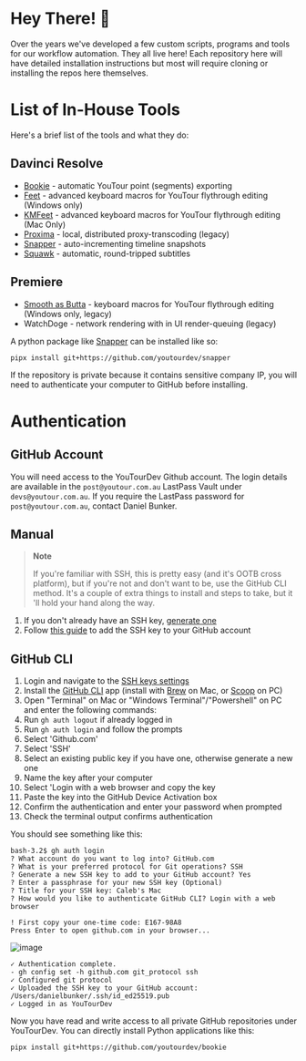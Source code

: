 # Hey There! 👋

Over the years we've developed a few custom scripts, programs and tools for our workflow automation.
They all live here! Each repository here will have detailed installation instructions but most will require cloning or installing the repos here themselves.

# List of In-House Tools
Here's a brief list of the tools and what they do:

## Davinci Resolve
- [Bookie](https://github.com/youtourdev/bookie) - automatic YouTour point (segments) exporting
- [Feet](https://github.com/youtourdev/feet) - advanced keyboard macros for YouTour flythrough editing (Windows only)
- [KMFeet](https://github.com/youtourdev/kmfeet) - advanced keyboard macros for YouTour flythrough editing (Mac Only)
- [Proxima](https://github.com/youtourdev/proxima) - local, distributed proxy-transcoding (legacy)
- [Snapper](https://github.com/youtourdev/snapper) - auto-incrementing timeline snapshots
- [Squawk](https://github.com/youtourdev/squawk) - automatic, round-tripped subtitles

## Premiere
- [Smooth as Butta](https://github.com/YouTourDev/smoothasbutta) - keyboard macros for YouTour flythrough editing (Windows only, legacy)
- WatchDoge - network rendering with in UI render-queuing (legacy)


A python package like [Snapper](https://github.com/youtourdev/snapper) can be installed like so: 
```
pipx install git+https://github.com/youtourdev/snapper
```

If the repository is private because it contains sensitive company IP, you will need to authenticate your computer to GitHub before installing.

# Authentication

## GitHub Account
You will need access to the YouTourDev Github account.
The login details are available in the `post@youtour.com.au` LastPass Vault under `devs@youtour.com.au`.
If you require the LastPass password for `post@youtour.com.au`, contact Daniel Bunker.

## Manual
> **Note**
>
> If you're familiar with SSH, this is pretty easy (and it's OOTB cross platform), but
> if you're not and don't want to be, use the GitHub CLI method. It's a couple of extra things to install and steps to take, but it 'll hold your hand along the way.

1. If you don't already have an SSH key, [generate one](https://docs.github.com/en/authentication/connecting-to-github-with-ssh/generating-a-new-ssh-key-and-adding-it-to-the-ssh-agent)
2. Follow [this guide](https://docs.github.com/en/authentication/connecting-to-github-with-ssh/adding-a-new-ssh-key-to-your-github-account) to add the SSH key to your GitHub account

## GitHub CLI
1. Login and navigate to the [SSH keys settings](https://github.com/settings/keys)
2. Install the [GitHub CLI](https://cli.github.com) app (install with [Brew](https://brew.sh) on Mac, or [Scoop](https://scoop.sh) on PC)
3. Open "Terminal" on Mac or "Windows Terminal"/"Powershell" on PC and enter the following commands:
4. Run `gh auth logout` if already logged in
5. Run `gh auth login` and follow the prompts
6. Select 'Github.com'
7. Select 'SSH'
8. Select an existing public key if you have one, otherwise generate a new one
9. Name the key after your computer
10. Select 'Login with a web browser and copy the key
11. Paste the key into the GitHub Device Activation box
12. Confirm the authentication and enter your password when prompted
13. Check the terminal output confirms authentication

You should see something like this:

```
bash-3.2$ gh auth login
? What account do you want to log into? GitHub.com
? What is your preferred protocol for Git operations? SSH
? Generate a new SSH key to add to your GitHub account? Yes
? Enter a passphrase for your new SSH key (Optional) 
? Title for your SSH key: Caleb's Mac
? How would you like to authenticate GitHub CLI? Login with a web browser

! First copy your one-time code: E167-98A8
Press Enter to open github.com in your browser...
```

![image](https://github.com/YouTourDev/YouTourDev/assets/92896767/1456f9f2-99bf-450d-a99a-aacced7bff41)

```
✓ Authentication complete.
- gh config set -h github.com git_protocol ssh
✓ Configured git protocol
✓ Uploaded the SSH key to your GitHub account: /Users/danielbunker/.ssh/id_ed25519.pub
✓ Logged in as YouTourDev
```

Now you have read and write access to all private GitHub repositories under YouTourDev.
You can directly install Python applications like this:
```
pipx install git+https://github.com/youtourdev/bookie
```


   
